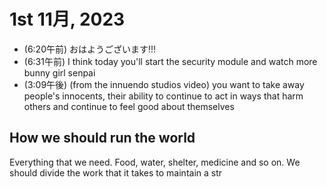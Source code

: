 # 1st 11月, 2023
- (6:20午前) おはようございます!!!
- (6:31午前) I think today you'll start the security module and watch more bunny girl senpai
- (3:09午後) (from the innuendo studios video) you want to take away people's innocents, their ability to continue to act in ways that harm others and continue to feel good about themselves


## How we should run the world
Everything that we need. Food, water, shelter, medicine and so on. We should divide the work that it takes to maintain a str


 

